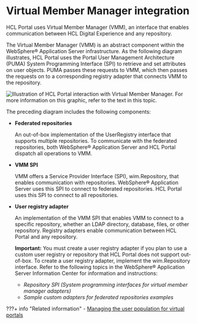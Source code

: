 # Virtual Member Manager integration

HCL Portal uses Virtual Member Manager \(VMM\), an interface that enables communication between HCL Digital Experience and any repository.

The Virtual Member Manager \(VMM\) is an abstract component within the WebSphere® Application Server infrastructure. As the following diagram illustrates, HCL Portal uses the Portal User Management Architecture \(PUMA\) System Programming Interface \(SPI\) to retrieve and set attributes on user objects. PUMA passes these requests to VMM, which then passes the requests on to a corresponding registry adapter that connects VMM to the repository.

![Illustration of HCL Portal interaction with Virtual Member Manager. For more information on this graphic, refer to the text in this topic.](../../../../images/vmm_integration.jpg)

The preceding diagram includes the following components:

-   **Federated repositories**

    An out-of-box implementation of the UserRegistry interface that supports multiple repositories. To communicate with the federated repositories, both WebSphere® Application Server and HCL Portal dispatch all operations to VMM.

-   **VMM SPI**

    VMM offers a Service Provider Interface \(SPI\), wim.Repository, that enables communication with repositories. WebSphere® Application Server uses this SPI to connect to federated repositories. HCL Portal uses this SPI to connect to all repositories.

-   **User registry adapter**

    An implementation of the VMM SPI that enables VMM to connect to a specific repository, whether an LDAP directory, database, files, or other repository. Registry adapters enable communication between HCL Portal and any repository.

    **Important:** You must create a user registry adapter if you plan to use a custom user registry or repository that HCL Portal does not support out-of-box. To create a user registry adapter, implement the wim.Repository interface. Refer to the following topics in the WebSphere® Application Server Information Center for information and instructions:

    -   *Repository SPI \(System programming interfaces for virtual member manager adapters\)*
    -   *Sample custom adapters for federated repositories examples*


???+ info "Related information"
    - [Managing the user population for virtual portals](../../../../build_sites/virtual_portal/vp_planning/advppln_mgupop.md)

